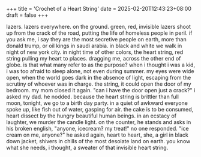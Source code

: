 +++
title = 'Crochet of a Heart String'
date = 2025-02-20T12:43:23+08:00
draft = false
+++

lazers. lazers everywhere. on the ground. green, red, invisible lazers shoot up from the crack of the road, putting the life of homeless people in peril. if you ask me, i say they are the most secretive people on earth, more than donald trump, or oil kings in saudi arabia. in black and white we walk in night of new york city. in night time of other colors, the heart string, red string pulling my heart to places. dragging me, across the other end of globe. is that what many refer to as the purpose? when i thought i was a kid, i was too afraid to sleep alone, not even during summer. my eyes were wide open, when the world goes dark in the absence of light, escaping from the scrutiny of whoever was in charge. the string, it could open the door of my bedroom. my mom closed it again. "can i have the door open just a crack?" i asked my dad. he nodded. because the heart string is brittler than full moon, tonight, we go to a birth day party. in a quiet of awkward everyone spoke up, like fish out of water, gasping for air. the cake is to be consumed, heart dissect by the hungry beautiful human beings. in an ecstacy of laughter, we murder the candle light. on the counter, he stands and asks in his broken english, "anyone, icecream? my treat!" no one responded. "ice cream on me, anyone?" he asked again, heart to heart, she, a girl in black down jacket, shivers in chills of the most desolate land on earth. you know what she needs, i thought, a sweater of that invisible heart string.
